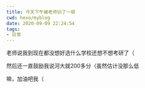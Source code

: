 ```yaml
---
title: 今天下午被老师训了一顿
cwd: hexo/myblog
date: 2020-09-09 22:24:54
tags:
- 日常
---
```


老师说我到现在都没想好选什么学校还想不想考研了（

然后还一直鼓励我说河大就200多分（虽然估计没那么低

嘛，加油吧我（

